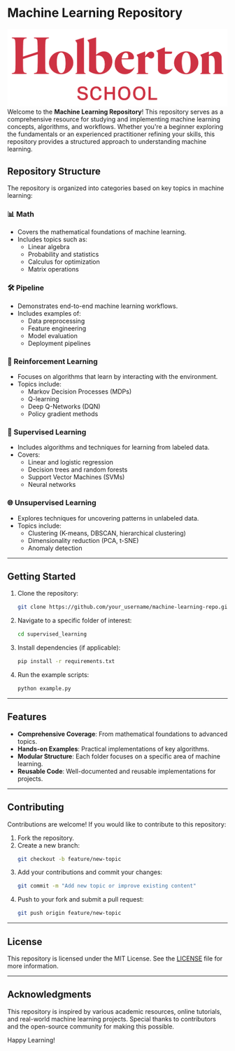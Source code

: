 # Machine Learning Repository
![Holberton logo](images/Holberton-Logo.png)
Welcome to the **Machine Learning Repository**! This repository serves as a comprehensive resource for studying and implementing machine learning concepts, algorithms, and workflows. Whether you're a beginner exploring the fundamentals or an experienced practitioner refining your skills, this repository provides a structured approach to understanding machine learning.

## Repository Structure
The repository is organized into categories based on key topics in machine learning:

### 📊 Math
- Covers the mathematical foundations of machine learning.
- Includes topics such as:
  - Linear algebra
  - Probability and statistics
  - Calculus for optimization
  - Matrix operations

### 🛠 Pipeline
- Demonstrates end-to-end machine learning workflows.
- Includes examples of:
  - Data preprocessing
  - Feature engineering
  - Model evaluation
  - Deployment pipelines

### 🤖 Reinforcement Learning
- Focuses on algorithms that learn by interacting with the environment.
- Topics include:
  - Markov Decision Processes (MDPs)
  - Q-learning
  - Deep Q-Networks (DQN)
  - Policy gradient methods

### 🧠 Supervised Learning
- Includes algorithms and techniques for learning from labeled data.
- Covers:
  - Linear and logistic regression
  - Decision trees and random forests
  - Support Vector Machines (SVMs)
  - Neural networks

### 🌐 Unsupervised Learning
- Explores techniques for uncovering patterns in unlabeled data.
- Topics include:
  - Clustering (K-means, DBSCAN, hierarchical clustering)
  - Dimensionality reduction (PCA, t-SNE)
  - Anomaly detection

---

## Getting Started
1. Clone the repository:
   ```bash
   git clone https://github.com/your_username/machine-learning-repo.git
   ```
2. Navigate to a specific folder of interest:
   ```bash
   cd supervised_learning
   ```
3. Install dependencies (if applicable):
   ```bash
   pip install -r requirements.txt
   ```
4. Run the example scripts:
   ```bash
   python example.py
   ```

---

## Features
- **Comprehensive Coverage**: From mathematical foundations to advanced topics.
- **Hands-on Examples**: Practical implementations of key algorithms.
- **Modular Structure**: Each folder focuses on a specific area of machine learning.
- **Reusable Code**: Well-documented and reusable implementations for projects.

---

## Contributing
Contributions are welcome! If you would like to contribute to this repository:
1. Fork the repository.
2. Create a new branch:
   ```bash
   git checkout -b feature/new-topic
   ```
3. Add your contributions and commit your changes:
   ```bash
   git commit -m "Add new topic or improve existing content"
   ```
4. Push to your fork and submit a pull request:
   ```bash
   git push origin feature/new-topic
   ```

---

## License
This repository is licensed under the MIT License. See the [LICENSE](LICENSE) file for more information.

---

## Acknowledgments
This repository is inspired by various academic resources, online tutorials, and real-world machine learning projects. Special thanks to contributors and the open-source community for making this possible.

Happy Learning!

